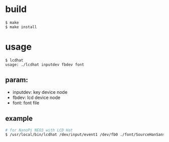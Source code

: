 # build

```
$ make
$ make install
```

# usage
```
$ lcdhat
usage: ./lcdhat inputdev fbdev font
```

## param:
- inputdev: key device node
- fbdev: lcd device node 
- font: font file

## example
```Bash
# for NanoPi NEO3 with LCD Hat
$ /usr/local/bin/lcdhat /dev/input/event1 /dev/fb0 ./font/SourceHanSansCN-Regular.ot ./font/SourceHanSansCN-Regular.otf
```